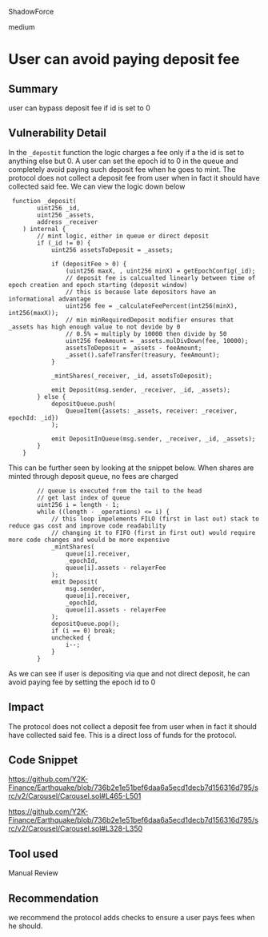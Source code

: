 ShadowForce

medium

# User can avoid paying deposit fee

## Summary
user can bypass deposit fee if id is set to 0
## Vulnerability Detail
In the `_depostit` function the logic charges a fee only if a the id is set to anything else but 0. A user can set the epoch id to 0 in the queue and completely avoid paying such deposit fee when he goes to mint. The protocol does not collect a deposit fee from user when in fact it should have collected said fee. We can view the logic down below
```solidity
 function _deposit(
        uint256 _id,
        uint256 _assets,
        address _receiver
    ) internal {
        // mint logic, either in queue or direct deposit
        if (_id != 0) {
            uint256 assetsToDeposit = _assets;

            if (depositFee > 0) {
                (uint256 maxX, , uint256 minX) = getEpochConfig(_id);
                // deposit fee is calcualted linearly between time of epoch creation and epoch starting (deposit window)
                // this is because late depositors have an informational advantage
                uint256 fee = _calculateFeePercent(int256(minX), int256(maxX));
                // min minRequiredDeposit modifier ensures that _assets has high enough value to not devide by 0
                // 0.5% = multiply by 10000 then divide by 50
                uint256 feeAmount = _assets.mulDivDown(fee, 10000);
                assetsToDeposit = _assets - feeAmount;
                _asset().safeTransfer(treasury, feeAmount);
            }

            _mintShares(_receiver, _id, assetsToDeposit);

            emit Deposit(msg.sender, _receiver, _id, _assets);
        } else {
            depositQueue.push(
                QueueItem({assets: _assets, receiver: _receiver, epochId: _id})
            );

            emit DepositInQueue(msg.sender, _receiver, _id, _assets);
        }
    }
```
This can be further seen by looking at the snippet below. When shares are minted through deposit queue, no fees are charged
```solidity
        // queue is executed from the tail to the head
        // get last index of queue
        uint256 i = length - 1;
        while ((length - _operations) <= i) {
            // this loop impelements FILO (first in last out) stack to reduce gas cost and improve code readability
            // changing it to FIFO (first in first out) would require more code changes and would be more expensive
            _mintShares(
                queue[i].receiver,
                _epochId,
                queue[i].assets - relayerFee
            );
            emit Deposit(
                msg.sender,
                queue[i].receiver,
                _epochId,
                queue[i].assets - relayerFee
            );
            depositQueue.pop();
            if (i == 0) break;
            unchecked {
                i--;
            }
        }

```
As we can see if user is depositing via que and not direct deposit, he can avoid paying fee by setting the epoch id to 0
## Impact
The protocol does not collect a deposit fee from user when in fact it should have collected said fee. This is a direct loss of funds for the protocol.
## Code Snippet
https://github.com/Y2K-Finance/Earthquake/blob/736b2e1e51bef6daa6a5ecd1decb7d156316d795/src/v2/Carousel/Carousel.sol#L465-L501

https://github.com/Y2K-Finance/Earthquake/blob/736b2e1e51bef6daa6a5ecd1decb7d156316d795/src/v2/Carousel/Carousel.sol#L328-L350
## Tool used

Manual Review

## Recommendation
we recommend the protocol adds checks to ensure a user pays fees when he should.